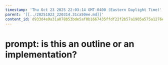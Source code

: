 ```yaml
---
timestamp: 'Thu Oct 23 2025 22:03:14 GMT-0400 (Eastern Daylight Time)'
parent: '[[../20251023_220314.31ca50ee.md]]'
content_id: d933d4e9a31a078b53bde5af0b1667435ffdf22f2b57a1905a575a1276e19c20
---
```


# prompt: is this an outline or an implementation?
